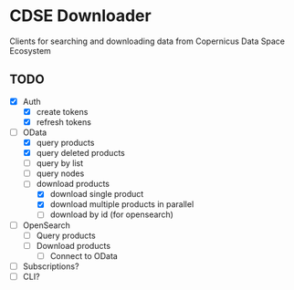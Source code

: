 # CDSE Downloader

Clients for searching and downloading data from Copernicus Data Space Ecosystem



## TODO

- [x] Auth
    - [x] create tokens
    - [x] refresh tokens
- [ ] OData
    - [x] query products
    - [X] query deleted products 
    - [ ] query by list
    - [ ] query nodes
    - [ ] download products
        - [x] download single product
        - [x] download multiple products in parallel
        - [ ] download by id (for opensearch)
- [ ] OpenSearch
    - [ ] Query products
    - [ ] Download products
        - [ ] Connect to OData
- [ ] Subscriptions?
- [ ] CLI?